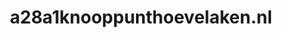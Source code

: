 ---
layout: post
title:  "a28a1knooppunthoevelaken.nl"
internal_url:  "/dutchgov/a28a1knooppunthoevelaken.nl.html"
categories: dutchgov
---